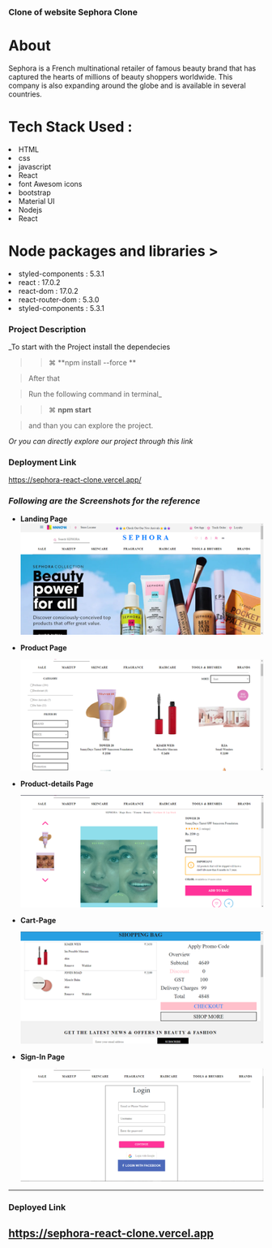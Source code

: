 ###  Clone of website <span>Sephora Clone<span>

 <h1>About </h1>
Sephora is a French multinational retailer of famous beauty brand that has captured the hearts of millions of beauty shoppers worldwide. This company is also expanding around the globe and is available in several countries. 
 
 
 <h1>Tech Stack Used : </h1>
  <li>HTML </li>
     <li>css</li>
<li>javascript</li>  
<li>React</li>
<li>font Awesom icons</li>
<li>bootstrap </li>
 <li>Material UI </li>
<li>Nodejs</li>
 <li>React</li>

 
 
  <h1>Node packages and libraries ></h1>
  <li>styled-components : 5.3.1</li>

 <li>react : 17.0.2</li>
 <li>react-dom : 17.0.2</li>
 <li>react-router-dom : 5.3.0</li>
 
 <li>styled-components : 5.3.1</li>


### Project Description

_To start with the Project install the dependecies 

> > ⌘ **npm install --force **

> After that 

> Run the following command in terminal_
 
> > ⌘ **npm start**

>   and than you can explore the project.

_Or you can directly explore our project through this link_

### Deployment Link
 https://sephora-react-clone.vercel.app/
 
 ### _Following are the Screenshots for the reference_

- **Landing Page**
  ![Landing Page](/src/Assets/Screenshot%20(52).png)

- **Product Page**

  ![Product Page](/src/Assets/Screenshot%20(57).png)

- **Product-details Page**

  ![Product-details Page](/src/Assets/Screenshot%20(58).png)

- **Cart-Page**

  ![Cart-Page](/src/Assets/Screenshot%20(55).png)

- **Sign-In Page**

  ![Sign-In Page](/src/Assets/Screenshot%20(54).png)




---
### Deployed Link

https://sephora-react-clone.vercel.app
 ------

